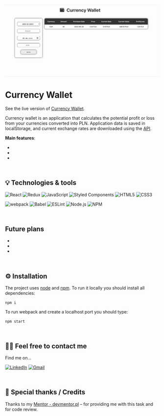 ![Currency Wallet](./assets/currency-wallet.gif)

# Currency Wallet

See the live version of [Currency Wallet](https://jarekwach.github.io/Currency-Wallet/).

Currency wallet is an application that calculates the potential profit or loss from your currencies converted into PLN. Application data is saved in localStorage, and current exchange rates are downloaded using the [API](https://apilayer.com/marketplace/exchangerates_data-api).

**Main features**:

-
-
-

&nbsp;

## 💡 Technologies & tools

![React](https://img.shields.io/badge/React-20232A?style=for-the-badge&logo=react&logoColor=61DAFB)
![Redux](https://img.shields.io/badge/redux-%23593d88.svg?style=for-the-badge&logo=redux&logoColor=white)
![JavaScript](https://img.shields.io/badge/javascript-%23323330.svg?style=for-the-badge&logo=javascript&logoColor=%23F7DF1E)
![Styled Components](https://img.shields.io/badge/styled--components-DB7093?style=for-the-badge&logo=styled-components&logoColor=white)
![HTML5](https://img.shields.io/badge/html5-%23E34F26.svg?style=for-the-badge&logo=html5&logoColor=white)
![CSS3](https://img.shields.io/badge/css3-%231572B6.svg?style=for-the-badge&logo=css3&logoColor=white)

![webpack](https://img.shields.io/badge/Webpack-8DD6F9?style=for-the-badge&logo=Webpack&logoColor=white)
![Babel](https://img.shields.io/badge/Babel-F9DC3E?style=for-the-badge&logo=babel&logoColor=white)
![ESLint](https://img.shields.io/badge/eslint-3A33D1?style=for-the-badge&logo=eslint&logoColor=white)
![Node.js](https://img.shields.io/badge/Node.js-339933?style=for-the-badge&logo=nodedotjs&logoColor=white)
![NPM](https://img.shields.io/badge/npm-CB3837?style=for-the-badge&logo=npm&logoColor=white)

&nbsp;

## Future plans

-
-
-

&nbsp;

## :gear: Installation

The project uses [node](https://nodejs.org/en/) and [npm](https://www.npmjs.com/).
To run it locally you should install all dependencies:

```
npm i
```

To run webpack and create a localhost port you should type:

```
npm start
```

&nbsp;

## 🙋‍♂️ Feel free to contact me

Find me on...

[![LinkedIn](https://img.shields.io/badge/linkedin-%230077B5.svg?style=for-the-badge&logo=linkedin&logoColor=white)](https://www.linkedin.com/in/jarosław-wąchała/)
[![Gmail](https://img.shields.io/badge/Gmail-D14836?style=for-the-badge&logo=gmail&logoColor=white)](mailto:jaroslaw.wachala@gmail.com)

&nbsp;

## 👏 Special thanks / Credits

Thanks to my [Mentor - devmentor.pl](https://devmentor.pl/) – for providing me with this task and for code review.

